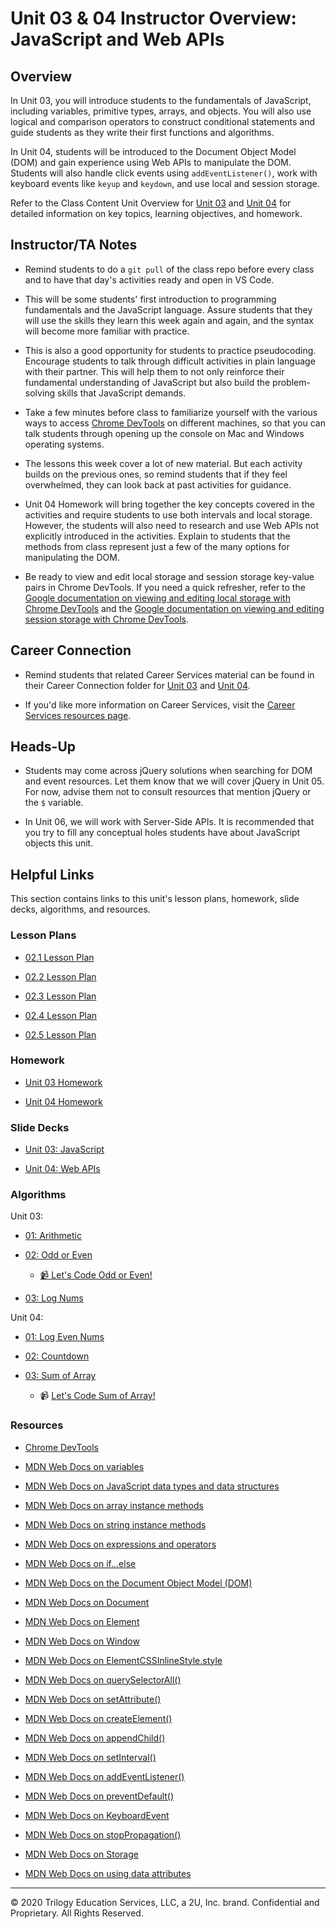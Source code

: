 # Unit 03 & 04 Instructor Overview: JavaScript and Web APIs

## Overview

In Unit 03, you will introduce students to the fundamentals of JavaScript, including variables, primitive types, arrays, and objects. You will also use logical and comparison operators to construct conditional statements and guide students as they write their first functions and algorithms. 

In Unit 04, students will be introduced to the Document Object Model (DOM) and gain experience using Web APIs to manipulate the DOM. Students will also handle click events using `addEventListener()`, work with keyboard events like `keyup` and `keydown`, and use local and session storage.

Refer to the Class Content Unit Overview for [Unit 03](../../../01-Class-Content/03-JavaScript/README.md) and [Unit 04](../../../01-Class-Content/04-Web-APIs/README.md) for detailed information on key topics, learning objectives, and homework.

## Instructor/TA Notes

* Remind students to do a `git pull` of the class repo before every class and to have that day's activities ready and open in VS Code.

* This will be some students' first introduction to programming fundamentals and the JavaScript language. Assure students that they will use the skills they learn this week again and again, and the syntax will become more familiar with practice. 

* This is also a good opportunity for students to practice pseudocoding. Encourage students to talk through difficult activities in plain language with their partner. This will help them to not only reinforce their fundamental understanding of JavaScript but also build the problem-solving skills that JavaScript demands. 

* Take a few minutes before class to familiarize yourself with the various ways to access [Chrome DevTools](https://developers.google.com/web/tools/chrome-devtools/open) on different machines, so that you can talk students through opening up the console on Mac and Windows operating systems.

* The lessons this week cover a lot of new material. But each activity builds on the previous ones, so remind students that if they feel overwhelmed, they can look back at past activities for guidance. 

* Unit 04 Homework will bring together the key concepts covered in the activities and require students to use both intervals and local storage. However, the students will also need to research and use Web APIs not explicitly introduced in the activities. Explain to students that the methods from class represent just a few of the many options for manipulating the DOM.

* Be ready to view and edit local storage and session storage key-value pairs in Chrome DevTools. If you need a quick refresher, refer to the [Google documentation on viewing and editing local storage with Chrome DevTools](https://developers.google.com/web/tools/chrome-devtools/storage/localstorage) and the [Google documentation on viewing and editing session storage with Chrome DevTools](https://developers.google.com/web/tools/chrome-devtools/storage/sessionstorage).

## Career Connection

* Remind students that related Career Services material can be found in their Career Connection folder for [Unit 03](../../../01-Class-Content/03-JavaScript/04-Career-Connection/README.md) and [Unit 04](../../../01-Class-Content/04-Web-APIs/04-Career-Connection/README.md).

* If you'd like more information on Career Services, visit the [Career Services resources page](http://bit.ly/CodingCS).

## Heads-Up

* Students may come across jQuery solutions when searching for DOM and event resources. Let them know that we will cover jQuery in Unit 05. For now, advise them not to consult resources that mention jQuery or the `$` variable.

* In Unit 06, we will work with Server-Side APIs. It is recommended that you try to fill any conceptual holes students have about JavaScript objects this unit.

## Helpful Links

This section contains links to this unit's lesson plans, homework, slide decks, algorithms, and resources.

### Lesson Plans

* [02.1 Lesson Plan](01-Day/01-Day-LessonPlan.md)

* [02.2 Lesson Plan](02-Day/02-Day-LessonPlan.md)

* [02.3 Lesson Plan](03-Day/03-Day-LessonPlan.md)

* [02.4 Lesson Plan](04-Day/04-Day-LessonPlan.md)

* [02.5 Lesson Plan](05-Day/05-Day-LessonPlan.md)

### Homework

* [Unit 03 Homework](../../../01-Class-Content/03-JavaScript/02-Homework)

* [Unit 04 Homework](../../../01-Class-Content/04-Web-APIs/02-Homework)

### Slide Decks

* [Unit 03: JavaScript](https://docs.google.com/presentation/d/125APA1-Q3Tu6Sjevvriy2BQy7y7LCrEqxUlovWNGBt0/edit?usp=sharing)

* [Unit 04: Web APIs](https://docs.google.com/presentation/d/1D3DGPpajoRdzTxMterML_jQqcIy_yhoCrUSdpJhYE5Q/edit?usp=sharing)

### Algorithms

Unit 03:

* [01: Arithmetic](../../../01-Class-Content/03-JavaScript/03-Algorithms/01-arithmetic)

* [02: Odd or Even](../../../01-Class-Content/03-JavaScript/03-Algorithms/02-odd-or-even)

  * [📹 Let's Code Odd or Even!](https://2u-20.wistia.com/medias/bnqjr1owj7)

* [03: Log Nums](../../../01-Class-Content/03-JavaScript/03-Algorithms/03-log-nums)

Unit 04:

* [01: Log Even Nums](../../../01-Class-Content/04-Web-APIs/03-Algorithms/01-log-even-nums)

* [02: Countdown](../../../01-Class-Content/04-Web-APIs/03-Algorithms/02-countdown)

* [03: Sum of Array](../../../01-Class-Content/04-Web-APIs/03-Algorithms/03-sum-array)

  * 📹 [Let's Code Sum of Array!](https://2u-20.wistia.com/medias/iz6bzizsnj)

### Resources

* [Chrome DevTools](https://developers.google.com/web/tools/chrome-devtools/open)

* [MDN Web Docs on variables](https://developer.mozilla.org/en-US/docs/Glossary/Variable)

* [MDN Web Docs on JavaScript data types and data structures](https://developer.mozilla.org/en-US/docs/Web/JavaScript/Data_structures)

* [MDN Web Docs on array instance methods](https://developer.mozilla.org/en-US/docs/Web/JavaScript/Reference/Global_Objects/Array#Instance_methods)

* [MDN Web Docs on string instance methods](https://developer.mozilla.org/en-US/docs/Web/JavaScript/Reference/Global_Objects/String#Instance_methods)

* [MDN Web Docs on expressions and operators](https://developer.mozilla.org/en-US/docs/Web/JavaScript/Guide/Expressions_and_Operators)

* [MDN Web Docs on if...else](https://developer.mozilla.org/en-US/docs/Web/JavaScript/Reference/Statements/if...else)

* [MDN Web Docs on the Document Object Model (DOM)](https://developer.mozilla.org/en-US/docs/Web/API/Document_Object_Model)

* [MDN Web Docs on Document](https://developer.mozilla.org/en-US/docs/Web/API/Document)

* [MDN Web Docs on Element](https://developer.mozilla.org/en-US/docs/Web/API/Element)

* [MDN Web Docs on Window](https://developer.mozilla.org/en-US/docs/Web/API/Window)

* [MDN Web Docs on ElementCSSInlineStyle.style ](https://developer.mozilla.org/en-US/docs/Web/API/ElementCSSInlineStyle/style)

* [MDN Web Docs on querySelectorAll()](https://developer.mozilla.org/en-US/docs/Web/API/Document/querySelectorAll) 

* [MDN Web Docs on setAttribute()](https://developer.mozilla.org/en-US/docs/Web/API/Element/setAttribute)

* [MDN Web Docs on createElement()](https://developer.mozilla.org/en-US/docs/Web/API/Document/createElement)

* [MDN Web Docs on appendChild()](https://developer.mozilla.org/en-US/docs/Web/API/Node/appendChild)

* [MDN Web Docs on setInterval()](https://developer.mozilla.org/en-US/docs/Web/API/WindowOrWorkerGlobalScope/setInterval)

* [MDN Web Docs on addEventListener()](https://developer.mozilla.org/en-US/docs/Web/API/EventTarget/addEventListener)

* [MDN Web Docs on preventDefault()](https://developer.mozilla.org/en-US/docs/Web/API/Event/preventDefault)

* [MDN Web Docs on KeyboardEvent](https://developer.mozilla.org/en-US/docs/Web/API/KeyboardEvent)

* [MDN Web Docs on stopPropagation()](https://developer.mozilla.org/en-US/docs/Web/API/Event/stopPropagation)

* [MDN Web Docs on Storage](https://developer.mozilla.org/en-US/docs/Web/API/Storage)

* [MDN Web Docs on using data attributes](https://developer.mozilla.org/en-US/docs/Learn/HTML/Howto/Use_data_attributes)

---
© 2020 Trilogy Education Services, LLC, a 2U, Inc. brand. Confidential and Proprietary. All Rights Reserved.
